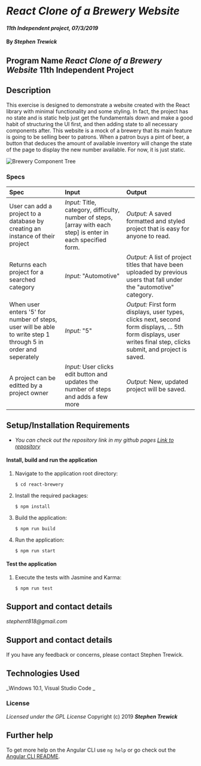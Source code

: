 # _React Clone of a Brewery Website_

#### _11th Independent project, 07/3/2019_

#### By _**Stephen Trewick**_

## Program Name _React Clone of a Brewery Website_ 11th Independent Project

## Description

This exercise is designed to demonstrate a website created with the React library with minimal functionality and some styling. In fact, the project has no state and is static help just get the fundamentals down and make a good habit of structuring the UI first, and then adding state to all necessary components after. This website is a mock of a brewery that its main feature is going to be selling beer to patrons. When a patron buys a pint of beer, a button that deduces the amount of available inventory will change the state of the page to display the new number available. For now, it is just static.


![Brewery Component Tree](/src/assets/images/Brewery-Component-Tree(1).jpg)

### Specs

| Spec | Input | Output |
| :-----------------    | :------------------ | :-------------- |
| User can add a project to a database by creating an instance of their project | _Input:_ Title, category, difficulty, number of steps, [array with each step] is enter in each specified form. | _Output:_ A saved formatted and styled project that is easy for anyone to read. |
| Returns each project for a searched category | _Input:_ "Automotive" | _Output:_ A list of project titles that have been uploaded by previous users that fall under the "automotive" category. |
| When user enters '5' for number of steps, user will be able to write step 1 through 5 in order and seperately | _Input:_ "5" | _Output:_ First form displays, user types, clicks next, second form displays, ... 5th form displays, user writes final step, clicks submit, and project is saved. |
| A project can be editted by a project owner | _Input:_ User clicks edit button and updates the number of steps and adds a few more | _Output:_ New, updated project will be saved. |

## Setup/Installation Requirements

* _You can check out the repository link in my github pages [Link to repository](https://github.com/step818/react-brewery)_

#### Install, build and run the application
1. Navigate to the application root directory:

       $ cd react-brewery
2. Install the required packages:

       $ npm install
       
3. Build the application:

       $ npm run build
4. Run the application:

       $ npm run start

#### Test the application
1. Execute the tests with Jasmine and Karma:

       $ npm run test


## Support and contact details

_stephent818@gmail.com_

## Support and contact details

If you have any feedback or concerns, please contact Stephen Trewick.

## Technologies Used

_Windows 10.1, Visual Studio Code _

### License
*Licensed under the GPL License*
Copyright (c) 2019 **_Stephen Trewick_**


## Further help

To get more help on the Angular CLI use `ng help` or go check out the [Angular CLI README](https://github.com/angular/angular-cli/blob/master/README.md).